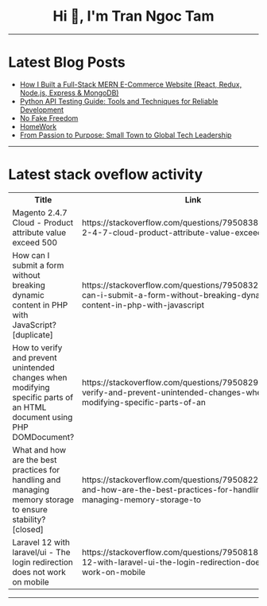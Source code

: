 <h1 align="center">Hi 👋, I'm Tran Ngoc Tam</h1>

---

# Latest Blog Posts 
<!-- BLOG-POST-LIST:START -->
- [How I Built a Full-Stack MERN E-Commerce Website &lpar;React, Redux, Node.js, Express &amp; MongoDB&rpar;](https://dev.to/arishn/how-i-built-a-full-stack-mern-e-commerce-website-react-redux-nodejs-express-mongodb-3k5g)
- [Python API Testing Guide: Tools and Techniques for Reliable Development](https://dev.to/aaravjoshi/python-api-testing-guide-tools-and-techniques-for-reliable-development-2k7l)
- [No Fake Freedom](https://dev.to/tambet_vli_53f2fdcd17c0e/no-fake-freedom-44fm)
- [HomeWork](https://dev.to/fazliddin7777/homework-ml3)
- [From Passion to Purpose: Small Town to Global Tech Leadership](https://dev.to/thestudentstories/from-passion-to-purpose-small-town-to-global-tech-leadership-4nh1)
<!-- BLOG-POST-LIST:END -->

---

# Latest stack oveflow activity
<table>
  <tr><th>Title</th><th>Link</th></tr>
  <!-- STACKOVERFLOW:START --><tr><td>Magento 2.4.7 Cloud - Product attribute value exceed 500</td><td>https://stackoverflow.com/questions/79508385/magento-2-4-7-cloud-product-attribute-value-exceed-500</td></tr><tr><td>How can I submit a form without breaking dynamic content in PHP with JavaScript? [duplicate]</td><td>https://stackoverflow.com/questions/79508323/how-can-i-submit-a-form-without-breaking-dynamic-content-in-php-with-javascript</td></tr><tr><td>How to verify and prevent unintended changes when modifying specific parts of an HTML document using PHP DOMDocument?</td><td>https://stackoverflow.com/questions/79508293/how-to-verify-and-prevent-unintended-changes-when-modifying-specific-parts-of-an</td></tr><tr><td>What and how are the best practices for handling and managing memory storage to ensure stability? [closed]</td><td>https://stackoverflow.com/questions/79508220/what-and-how-are-the-best-practices-for-handling-and-managing-memory-storage-to</td></tr><tr><td>Laravel 12 with laravel/ui - The login redirection does not work on mobile</td><td>https://stackoverflow.com/questions/79508189/laravel-12-with-laravel-ui-the-login-redirection-does-not-work-on-mobile</td></tr><!-- STACKOVERFLOW:END -->
</table>

---


